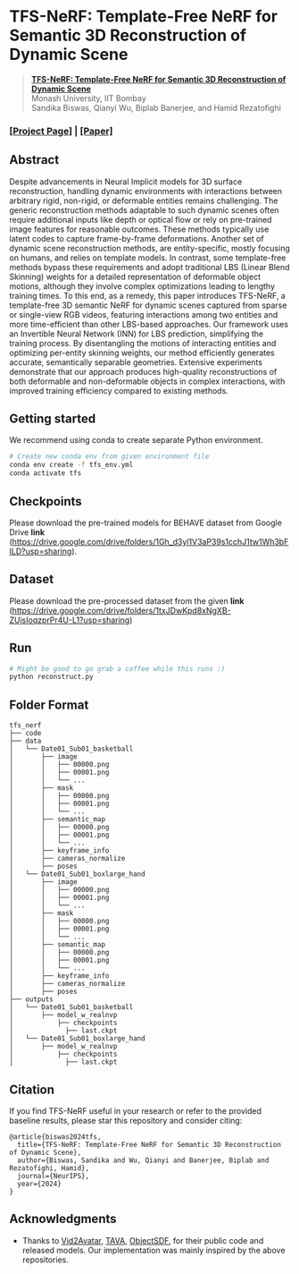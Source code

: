 # TFS-NeRF: Template-Free NeRF for Semantic 3D Reconstruction of Dynamic Scene


> [**TFS-NeRF: Template-Free NeRF for Semantic 3D Reconstruction of Dynamic Scene**](https://github.com/sbsws88/tfs_nerf.github.io/)            
> Monash University, IIT Bombay   
> Sandika Biswas, Qianyi Wu, Biplab Banerjee, and Hamid Rezatofighi   

### [**[Project Page]**](https://github.com/sbsws88/tfs_nerf.github.io/) **|** [**[Paper]**](https://arxiv.org/abs/2409.17459)

Abstract
-----------------
Despite advancements in Neural Implicit models for 3D surface reconstruction, handling dynamic environments with interactions between arbitrary rigid, non-rigid, or deformable entities remains challenging. The generic reconstruction methods adaptable to such dynamic scenes often require additional inputs like depth or optical flow or rely on pre-trained image features for reasonable outcomes. These methods typically use latent codes to capture frame-by-frame deformations. Another set of dynamic scene reconstruction methods, are entity-specific, mostly focusing on humans, and relies on template models. In contrast, some template-free methods bypass these requirements and adopt traditional LBS (Linear Blend Skinning) weights for a detailed representation of deformable object motions, although they involve complex optimizations leading to lengthy training times. To this end, as a remedy, this paper introduces TFS-NeRF, a template-free 3D semantic NeRF for dynamic scenes captured from sparse or single-view RGB videos, featuring interactions among two entities and more time-efficient than other LBS-based approaches. Our framework uses an Invertible Neural Network (INN) for LBS prediction, simplifying the training process. By disentangling the motions of interacting entities and optimizing per-entity skinning weights, our method efficiently generates accurate, semantically separable geometries. Extensive experiments demonstrate that our approach produces high-quality reconstructions of both deformable and non-deformable objects in complex interactions, with improved training efficiency compared to existing methods. 

Getting started
-----------------
We recommend using conda to create separate Python environment.
```bash
# Create new conda env from given environment file
conda env create -f tfs_env.yml
conda activate tfs

```

Checkpoints
-----------------
Please download the pre-trained models for BEHAVE dataset from Google Drive **link** (https://drive.google.com/drive/folders/1Gh_d3yl1V3aP39s1cchJ1tw1Wh3bFILD?usp=sharing).

Dataset
-----------------

Please download the pre-processed dataset from the given **link** (https://drive.google.com/drive/folders/1txJDwKpd8xNgXB-ZUjsIoqzprPr4U-L1?usp=sharing) 

Run
-----------------

```bash
# Might be good to go grab a coffee while this runs :)
python reconstruct.py
```

Folder Format
-----------------
```
tfs_nerf
├── code
├── data
│   └── Date01_Sub01_basketball
│   	├── image
│       │   ├── 00000.png
│       │   ├── 00001.png
│       │   └── ...
│   	├── mask
│      	│   ├── 00000.png
│       │   ├── 00001.png
│       │   └── ...
│   	├── semantic_map
│      	│   ├── 00000.png
│       │   ├── 00001.png
│       │   └── ...
│   	├── keyframe_info
│   	├── cameras_normalize
│   	├── poses
│   └── Date01_Sub01_boxlarge_hand
│   	├── image
│       │   ├── 00000.png
│       │   ├── 00001.png
│       │   └── ...
│   	├── mask
│      	│   ├── 00000.png
│       │   ├── 00001.png
│       │   └── ...
│   	├── semantic_map
│      	│   ├── 00000.png
│       │   ├── 00001.png
│       │   └── ...
│   	├── keyframe_info
│   	├── cameras_normalize
│   	├── poses
├── outputs
│   └── Date01_Sub01_basketball
│   	├── model_w_realnvp
│   	    ├── checkpoints
│             ├── last.ckpt
│   └── Date01_Sub01_boxlarge_hand
│   	├── model_w_realnvp
│   	    ├── checkpoints
│             ├── last.ckpt
```

Citation
---------------
If you find TFS-NeRF useful in your research or refer to the provided baseline results, please star this repository and consider citing:
```
@article{biswas2024tfs,
  title={TFS-NeRF: Template-Free NeRF for Semantic 3D Reconstruction of Dynamic Scene},
  author={Biswas, Sandika and Wu, Qianyi and Banerjee, Biplab and Rezatofighi, Hamid},
  journal={NeurIPS},
  year={2024}
}
```

## Acknowledgments
- Thanks to [Vid2Avatar](https://github.com/MoyGcc/vid2avatar/tree/main), [TAVA](https://github.com/facebookresearch/tava), [ObjectSDF](https://github.com/QianyiWu/objsdf), for their public code and released models. Our implementation was mainly inspired by the above repositories.
